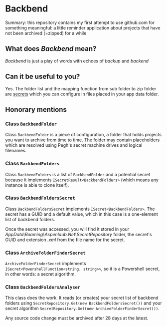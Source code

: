 # Backbend

Summary: this repository contains my first attempt to use github.com for something meaningful: a little reminder application about projects that have not been archived (=zipped) for a while

## What does *Backbend* mean?

*Backbend* is just a play of words with echoes of *backup* and *backend*

## Can it be useful to you?

Yes. The folder list and the mapping function from sub folder to zip folder are [secrets](https://github.com/aspenlaub/Pegh/blob/master/README.md) which you can configure in files placed in your app data folder.

## Honorary mentions

### Class ```BackbendFolder```

Class ```BackbendFolder``` is a piece of configuration, a folder that holds projects you want to archive from time to time. The folder may contain placeholders which are resolved using Pegh's secret machine drives and logical filenames.

### Class ```BackbendFolders```

Class ```BackbendFolders``` is a list of ```BackbendFolder``` and a potential secret because it implements ```ISecretResult<BackbendFolders>``` (which means any instance is able to clone itself).

### Class ```BackbendFoldersSecret```

Class ```BackbendFoldersSecret``` implements ```ISecret<BackbendFolders>```. The secret has a GUID and a default value, which in this case is a one-element list of backbend folders.

Once the secret was accessed, you will find it stored in your *AppData\Roaming\Aspenlaub.Net\SecretRepository* folder, the secret's GUID and extension *.xml* from the file name for the secret.

### Class ```ArchiveFolderFinderSecret```

```ArchiveFolderFinderSecret``` implements ```ISecret<PowershellFunction<string, string>>```, so it is a Powershell secret, in other words: a secret algorithm.

### Class ```BackbendFoldersAnalyser```

This class does the work. It reads (or creates) your secret list of backbend folders using ```SecretRepository.Get(new BackbendFoldersSecret())``` and your secret algorithm ```SecretRepository.Get(new ArchiveFolderFinderSecret())```.

Any source code change must be archived after 28 days at the latest.
